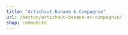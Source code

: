 ```yaml
---
title: "Artichaut Banane & Compagnie"
url: /betton/artichaut-banane-et-compagnie/
shop: commodité
---
```

